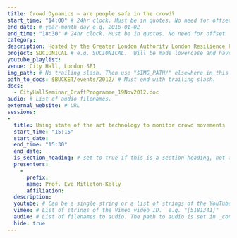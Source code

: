 ```yaml
---
title: Crowd Dynamics – are people safe in the crowd?
start_time: "14:00" # 24hr clock. Must be in quotes. No need for offset
end_date: # year-month-day e.g. 2016-01-02
end_time: "18:30" # 24hr clock. Must be in quotes. No need for offset
category: 
description: Hosted by the Greater London Authority London Resilience Forum in collaboration with the London School of Economics on behalf of the EU SOCIONICAL Project.
project: SOCIONICAL # e.g. SOCIONICAL.  Will be made lowercase and have '.html' added to find page.
youtube_playlist: 
venue: City Hall, London SE1
img_path: # No trailing slash. Then use "$IMG_PATH/" elsewhere in this page.
path_to_docs: $BUCKET/events/2012/ # Must end with trailing slash.
docs:
  - CityHallSeminar_DraftProgramme_19Nov2012.doc
audio: # List of audio filenames.
external_website: # URL
sessions:
- 
  title: Using state of the art technology to monitor crowd movements
  start_time: "15:15"
  start_date: 
  end_time: "15:30"
  end_date: 
  is_section_heading: # set to true if this is a section heading, not a "proper" session.
  presenters:
    - 
      prefix: 
      name: Prof. Eve Mitleton-Kelly
      affiliation: 
  description: 
  youtube: # Can be a single string or a list of strings of the YouTube video ID.
  vimeo: # List of strings of the Vimeo video ID.  e.g. "[5181341]"
  audio: # List of filenames to audio. The path to audio is set in _config.yml
  hide: true
---
```

